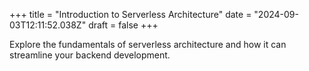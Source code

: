 +++
title = "Introduction to Serverless Architecture"
date = "2024-09-03T12:11:52.038Z"
draft = false
+++

  Explore the fundamentals of serverless architecture and how it can streamline your backend development.
        